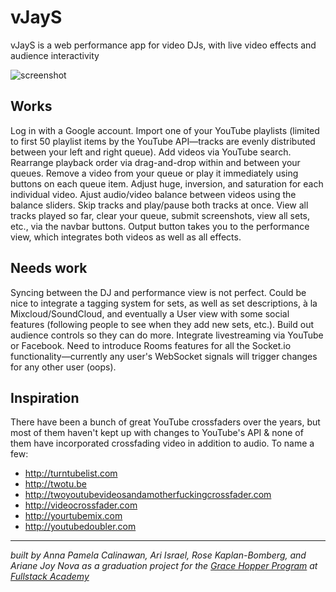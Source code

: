 # vJayS

vJayS is a web performance app for video DJs, with live video effects and audience interactivity

![screenshot](https://68.media.tumblr.com/f9724048ae3503836df83a0bac82a1be/tumblr_onn8otjARF1w86khxo1_1280.png)

## Works

Log in with a Google account. Import one of your YouTube playlists (limited to first 50 playlist items by the YouTube API—tracks are evenly distributed between your left and right queue). Add videos via YouTube search. Rearrange playback order via drag-and-drop within and between your queues. Remove a video from your queue or play it immediately using buttons on each queue item. Adjust huge, inversion, and saturation for each individual video. Ajust audio/video balance between videos using the balance sliders. Skip tracks and play/pause both tracks at once. View all tracks played so far, clear your queue, submit screenshots, view all sets, etc., via the navbar buttons. Output button takes you to the performance view, which integrates both videos as well as all effects.

## Needs work

Syncing between the DJ and performance view is not perfect. Could be nice to integrate a tagging system for sets, as well as set descriptions, à la Mixcloud/SoundCloud, and eventually a User view with some social features (following people to see when they add new sets, etc.). Build out audience controls so they can do more. Integrate livestreaming via YouTube or Facebook. Need to introduce Rooms features for all the Socket.io functionality—currently any user's WebSocket signals will trigger changes for any other user (oops).

## Inspiration

There have been a bunch of great YouTube crossfaders over the years, but most of them haven't kept up with changes to YouTube's API & none of them have incorporated crossfading video in addition to audio. To name a few:

- http://turntubelist.com
- http://twotu.be
- http://twoyoutubevideosandamotherfuckingcrossfader.com
- http://videocrossfader.com
- http://yourtubemix.com
- http://youtubedoubler.com

---

*built by Anna Pamela Calinawan, Ari Israel, Rose Kaplan-Bomberg, and Ariane Joy Nova as a graduation project for the [Grace Hopper Program](http://gracehopper.com) at [Fullstack Academy](http://fullstackacademy.com)*
